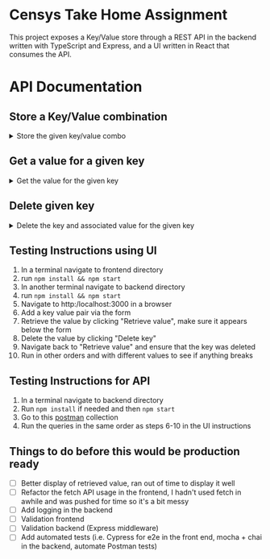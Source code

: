 # Censys Take Home Assignment

This project exposes a Key/Value store through a REST API in the backend written with TypeScript 
and Express, and a UI written in React that consumes the API.

# API Documentation
## Store a Key/Value combination
<details>
  <summary>Store the given key/value combo</summary>

**URL** : `/v1/keys/`

**Method** : `POST`

**Data constraints**
```json
{
    "key": "[valid string]",
    "value": "[any valid json]"
}
```

**Data example**

```json
{
    "key": "spencer-mcmaster",
    "value": "{'age':23,'profession':'full stack developer'}"
}
```

### Success Response

**Code** : `204 No Content`

### Error Response

**Condition** : If 'key' or 'value' is improperly formatted (i.e. user is not valid JSON)

**Code** : `400 BAD REQUEST`

**Content** :

```json
{
    "errors": [
        "Unable to complete request. key must be a valid string and value must be valid JSON."
    ]
}
```
</details>

## Get a value for a given key
<details>
  <summary>Get the value for the given key</summary>

**URL** : `/v1/keys/:key`
  
**URL Parameters** : key is a URL encoded string that may or may not match a key in the store

**Method** : `GET`

### Success Response

**Condition** : Key was found.

**Code** : `200 OK`

**Content** :
  
```json
{
    "key": "spencer-mcmaster",
    "value": "{'age':23,'profession':'full stack developer'}"
}
```
### OR
  
**Condition** : Key was not found.

**Code** : `404 Not Found`
</details>

## Delete given key
<details>
  <summary>Delete the key and associated value for the given key</summary>

**URL** : `/v1/keys/:key`

**URL Parameters** : Key is a url encoded string that may or may not match a key in the store

**Method** : `DELETE`

**Data** : `{}`

### Success Response

**Condition** : If the Key exists.

**Code** : `204 NO CONTENT`

### Error Responses

**Condition** : If there was no key available to delete.

**Code** : `404 NOT FOUND`
</details>

## Testing Instructions using UI
1. In a terminal navigate to frontend directory
2. run `npm install && npm start`
3. In another terminal navigate to backend directory
4. run `npm install && npm start`
5. Navigate to http:/localhost:3000 in a browser
6. Add a key value pair via the form
7. Retrieve the value by clicking "Retrieve value", make sure it appears below the form
8. Delete the value by clicking "Delete key"
9. Navigate back to "Retrieve value" and ensure that the key was deleted
10. Run in other orders and with different values to see if anything breaks

## Testing Instructions for API
1. In a terminal navigate to backend directory
2. Run `npm install` if needed and then `npm start`
3. Go to this [postman](https://go.postman.co/workspace/My-Workspace~7dc60027-120d-43b3-84f6-0d438655e1dc/collection/4298122-753e334b-5b7b-4c6e-9412-b23581f42490?action=share&creator=4298122) collection
4. Run the queries in the same order as steps 6-10 in the UI instructions

## Things to do before this would be production ready
- [ ] Better display of retrieved value, ran out of time to display it well
- [ ] Refactor the fetch API usage in the frontend, I hadn't used fetch in awhile and was pushed for time so it's a bit messy
- [ ] Add logging in the backend
- [ ] Validation frontend
- [ ] Validation backend (Express middleware)
- [ ] Add automated tests (i.e. Cypress for e2e in the front end, mocha + chai in the backend, automate Postman tests)
